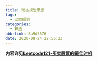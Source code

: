 ```yaml
---
title: 动态规划思想
tags:
  - 动态规划
categories:
  - 算法
abbrlink: 8a9d5576
date: 2020-08-24 22:56:23
---
```


**内容详见[Leetcode121-买卖股票的最佳时机](./Leetcode121-买卖股票的最佳时机.md)**

<!-- more -->